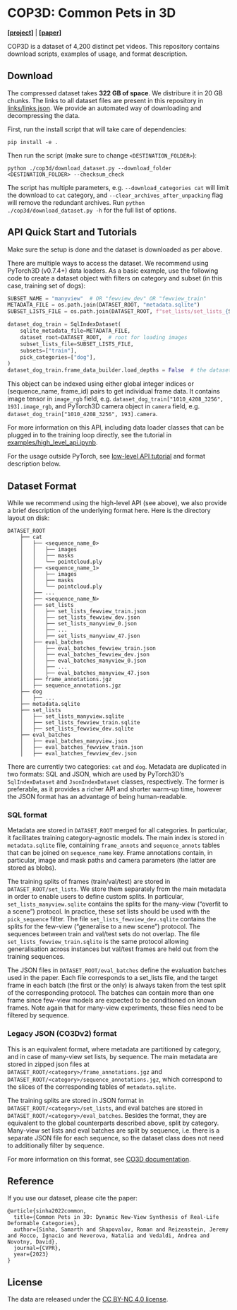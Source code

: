 # COP3D: Common Pets in 3D

**[[project]](https://cop3d.github.io/)** | **[[paper]](https://arxiv.org/abs/2211.03889)**

COP3D is a dataset of 4,200 distinct pet videos.
This repository contains download scripts, examples of usage, and format description.

## Download

The compressed dataset takes **322 GB of space**. We distribure it in 20 GB chunks.
The links to all dataset files are present in this repository in [links/links.json](links/links.json).
We provide an automated way of downloading and decompressing the data.

First, run the install script that will take care of dependencies:

```
pip install -e .
```

Then run the script (make sure to change `<DESTINATION_FOLDER>`):

```
python ./cop3d/download_dataset.py --download_folder <DESTINATION_FOLDER> --checksum_check
```

The script has multiple parameters, e.g. `--download_categories cat` will limit the download to `cat` category,
and `--clear_archives_after_unpacking` flag will remove the redundant archives.
Run `python ./cop3d/download_dataset.py -h` for the full list of options.


## API Quick Start and Tutorials

Make sure the setup is done and the dataset is downloaded as per above.

There are multiple ways to access the dataset. We recommend using PyTorch3D (v0.7.4+) data loaders.
As a basic example, use the following code to create a dataset object with filters on category and subset (in this case, training set of dogs):

```python
SUBSET_NAME = "manyview"  # OR "fewview_dev" OR "fewview_train"
METADATA_FILE = os.path.join(DATASET_ROOT, "metadata.sqlite")
SUBSET_LISTS_FILE = os.path.join(DATASET_ROOT, f"set_lists/set_lists_{SUBSET_NAME}.sqlite")

dataset_dog_train = SqlIndexDataset(
    sqlite_metadata_file=METADATA_FILE,
    dataset_root=DATASET_ROOT,  # root for loading images
    subset_lists_file=SUBSET_LISTS_FILE,
    subsets=["train"],
    pick_categories=["dog"],
)
dataset_dog_train.frame_data_builder.load_depths = False  # the dataset does not provide depth maps
```

This object can be indexed using either global integer indices or (sequence_name, frame_id) pairs to get individual frame data.
It contains image tensor in `image_rgb` field, e.g. `dataset_dog_train["1010_4208_3256", 193].image_rgb`,
and PyTorch3D camera object in `camera` field, e.g. `dataset_dog_train["1010_4208_3256", 193].camera`.

For more information on this API, including data loader classes that can be plugged in to the training loop directly, see the tutorial in [examples/high_level_api.ipynb](examples/high_level_api.ipynb).

For the usage outside PyTorch, see [low-level API tutorial](examples/low_level_api.ipynb) and format description below.

## Dataset Format

While we recommend using the high-level API (see above), we also provide a brief description of the underlying format here. Here is the directory layout on disk:

```
DATASET_ROOT
    ├── cat
    │   ├── <sequence_name_0>
    │   │   ├── images
    │   │   ├── masks
    │   │   └── pointcloud.ply
    │   ├── <sequence_name_1>
    │   │   ├── images
    │   │   ├── masks
    │   │   └── pointcloud.ply
    │   ├── ...
    │   ├── <sequence_name_N>
    │   ├── set_lists
    │   │   ├── set_lists_fewview_train.json
    │   │   ├── set_lists_fewview_dev.json
    │   │   ├── set_lists_manyview_0.json
    │   │   ├── ...
    │   │   ├── set_lists_manyview_47.json
    │   ├── eval_batches
    │   │   ├── eval_batches_fewview_train.json
    │   │   ├── eval_batches_fewview_dev.json
    │   │   ├── eval_batches_manyview_0.json
    │   │   ├── ...
    │   │   ├── eval_batches_manyview_47.json
    │   ├── frame_annotations.jgz
    │   ├── sequence_annotations.jgz
    ├── dog
    │   ├── ...
    ├── metadata.sqlite
    ├── set_lists
    │   ├── set_lists_manyview.sqlite
    │   ├── set_lists_fewview_train.sqlite
    │   ├── set_lists_fewview_dev.sqlite
    ├── eval_batches
    │   ├── eval_batches_manyview.json
    │   ├── eval_batches_fewview_train.json
    │   ├── eval_batches_fewview_dev.json
```

There are currently two categories: `cat` and `dog`.
Metadata are duplicated in two formats: SQL and JSON, which are used by PyTorch3D’s `SqlIndexDataset` and `JsonIndexDataset` classes, respectively.
The former is preferable, as it provides a richer API and shorter warm-up time, however the JSON format has an advantage of being human-readable.

### SQL format
Metadata are stored in `DATASET_ROOT` merged for all categories.
In particular, it facilitates training category-agnostic models.
The main index is stored in `metadata.sqlite` file, containing `frame_annots` and `sequence_annots` tables that can be joined on `sequence_name` key.
Frame annotations contain, in particular, image and mask paths and camera parameters (the latter are stored as blobs).

The training splits of frames (train/val/test) are stored in `DATASET_ROOT/set_lists`.
We store them separately from the main metadata in order to enable users to define custom splits.
In particular, `set_lists_manyview.sqlite` contains the splits for the many-view (“overfit to a scene”) protocol.
In practice, these set lists should be used with the `pick_sequence` filter.
The file `set_lists_fewview_dev.sqlite` contains the splits for the few-view (“generalise to a new scene”) protocol.
The sequences between train and val/test sets do not overlap.
The file `set_lists_fewview_train.sqlite` is the same protocol allowing generalisation across instances but val/test frames are held out from the training sequences.

The JSON files in `DATASET_ROOT/eval_batches` define the evaluation batches used in the paper.
Each file corresponds to a set_lists file, and the target frame in each batch (the first or the only) is always taken from the test split of the corresponding protocol.
The batches can contain more than one frame since few-view models are expected to be conditioned on known frames.
Note again that for many-view experiments, these files need to be filtered by sequence.

### Legacy JSON (CO3Dv2) format
This is an equivalent format, where metadata are partitioned by category, and in case of many-view set lists, by sequence.
The main metadata are stored in zipped json files at `DATASET_ROOT/<category>/frame_annotations.jgz` and `DATASET_ROOT/<category>/sequence_annotations.jgz`, which correspond to the slices of the corresponding tables of `metadata.sqlite`.

The training splits are stored in JSON format in `DATASET_ROOT/<category>/set_lists`, and eval batches are stored in `DATASET_ROOT/<category>/eval_batches`. Besides the format, they are equivalent to the global counterparts described above, split by category.
Many-view set lists and eval batches are split by sequence, i.e. there is a separate JSON file for each sequence, so the dataset class does not need to additionally filter by sequence.

For more information on this format, see [CO3D documentation](https://github.com/facebookresearch/co3d/blob/main/README.md#dataset-format).


## Reference
If you use our dataset, please cite the paper:
```
@article{sinha2022common,
  title={Common Pets in 3D: Dynamic New-View Synthesis of Real-Life Deformable Categories},
  author={Sinha, Samarth and Shapovalov, Roman and Reizenstein, Jeremy and Rocco, Ignacio and Neverova, Natalia and Vedaldi, Andrea and Novotny, David},
  journal={CVPR},
  year={2023}
}
```

## License

The data are released under the [CC BY-NC 4.0 license](LICENSE).

